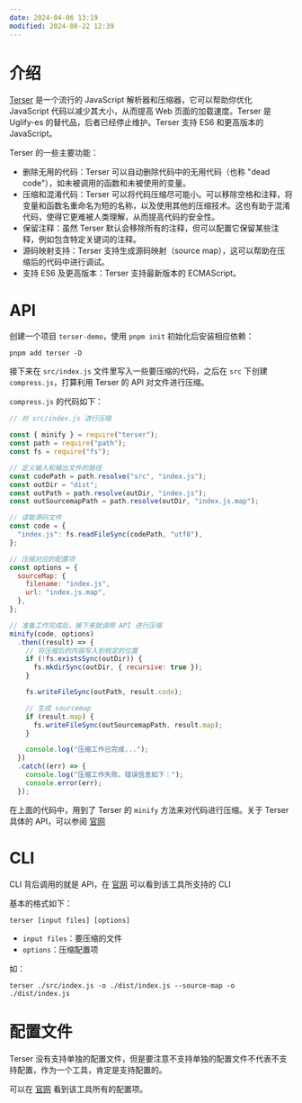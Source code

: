 ```yaml
---
date: 2024-04-06 13:19
modified: 2024-08-22 12:39
---
```


# 介绍

[Terser](https://terser.org/) 是一个流行的 JavaScript 解析器和压缩器，它可以帮助你优化 JavaScript 代码以减少其大小，从而提高 Web 页面的加载速度。Terser 是 Uglify-es 的替代品，后者已经停止维护。Terser 支持 ES6 和更高版本的 JavaScript。

Terser 的一些主要功能：

- 删除无用的代码：Terser 可以自动删除代码中的无用代码（也称 "dead code"），如未被调用的函数和未被使用的变量。
- 压缩和混淆代码：Terser 可以将代码压缩尽可能小。可以移除空格和注释，将变量和函数名重命名为短的名称，以及使用其他的压缩技术。这也有助于混淆代码，使得它更难被人类理解，从而提高代码的安全性。
- 保留注释：虽然 Terser 默认会移除所有的注释，但可以配置它保留某些注释，例如包含特定关键词的注释。
- 源码映射支持：Terser 支持生成源码映射（source map），这可以帮助在压缩后的代码中进行调试。
- 支持 ES6 及更高版本：Terser 支持最新版本的 ECMAScript。

# API

创建一个项目 `terser-demo`，使用 `pnpm init` 初始化后安装相应依赖：

```shell
pnpm add terser -D
```

接下来在 `src/index.js` 文件里写入一些要压缩的代码，之后在 `src` 下创建 `compress.js`，打算利用 Terser 的 API 对文件进行压缩。

`compress.js` 的代码如下：

```js
// 对 src/index.js 进行压缩

const { minify } = require("terser");
const path = require("path");
const fs = require("fs");

// 定义输入和输出文件的路径
const codePath = path.resolve("src", "index.js");
const outDir = "dist";
const outPath = path.resolve(outDir, "index.js");
const outSourcemapPath = path.resolve(outDir, "index.js.map");

// 读取源码文件
const code = {
  "index.js": fs.readFileSync(codePath, "utf8"),
};

// 压缩对应的配置项
const options = {
  sourceMap: {
    filename: "index.js",
    url: "index.js.map",
  },
};

// 准备工作完成后，接下来就调用 API 进行压缩
minify(code, options)
  .then((result) => {
    // 将压缩后的内容写入到规定的位置
    if (!fs.existsSync(outDir)) {
      fs.mkdirSync(outDir, { recursive: true });
    }

    fs.writeFileSync(outPath, result.code);

    // 生成 sourcemap
    if (result.map) {
      fs.writeFileSync(outSourcemapPath, result.map);
    }

    console.log("压缩工作已完成...");
  })
  .catch((err) => {
    console.log("压缩工作失败，错误信息如下：");
    console.error(err);
  });
```

在上面的代码中，用到了 Terser 的 `minify` 方法来对代码进行压缩。关于 Terser 具体的 API，可以参阅 [官网](https://terser.org/docs/api-reference/)

# CLI

CLI 背后调用的就是 API，在 [官网](https://terser.org/docs/cli-usage/) 可以看到该工具所支持的 CLI

基本的格式如下：

```text
terser [input files] [options]
```

- `input files`：要压缩的文件
- `options`：压缩配置项

如：

```shell
terser ./src/index.js -o ./dist/index.js --source-map -o ./dist/index.js
```

# 配置文件

Terser 没有支持单独的配置文件，但是要注意不支持单独的配置文件不代表不支持配置，作为一个工具，肯定是支持配置的。

可以在 [官网](https://terser.org/docs/options/) 看到该工具所有的配置项。
